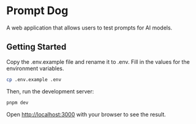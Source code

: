 # Prompt Dog

A web application that allows users to test prompts for AI models.

## Getting Started

Copy the .env.example file and rename it to .env. Fill in the values for the environment variables.

```bash
cp .env.example .env
```

Then, run the development server:

```bash
pnpm dev
```

Open [http://localhost:3000](http://localhost:3000) with your browser to see the result.